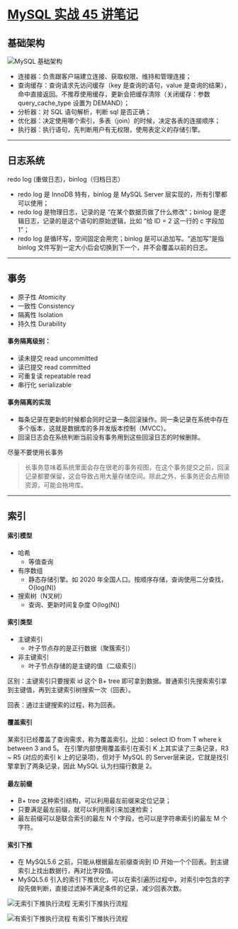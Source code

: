 # [MySQL 实战 45 讲笔记](https://github.com/EruDev/blog/issues/2)

## 基础架构
![MySQL 基础架构](https://user-images.githubusercontent.com/31091355/106376530-241b0f80-63d1-11eb-9842-2ec186434885.png)
- 连接器：负责跟客户端建立连接、获取权限、维持和管理连接；
- 查询缓存：查询请求先访问缓存（key 是查询的语句，value 是查询的结果），命中直接返回。不推荐使用缓存，更新会把缓存清除（关闭缓存：参数 query_cache_type 设置为 DEMAND）；
- 分析器：对 SQL 语句解析，判断 sql 是否正确；
- 优化器：决定使用哪个索引，多表（join）的时候，决定各表的连接顺序；
- 执行器：执行语句，先判断用户有无权限，使用表定义的存储引擎。



---

## 日志系统

redo log (重做日志)，binlog（归档日志）
- redo log 是 InnoDB 特有，binlog 是 MySQL Server 层实现的，所有引擎都可以使用；
- redo log 是物理日志，记录的是 “在某个数据页做了什么修改”；binlog 是逻辑日志，记录的是这个语句的原始逻辑，比如 “给 ID = 2 这一行的 c 字段加 1”；
- redo log 是循环写，空间固定会用完；binlog 是可以追加写。“追加写”是指 binlog 文件写到一定大小后会切换到下一个，并不会覆盖以前的日志。

---

## 事务
- 原子性 Atomicity
- 一致性 Consistency
- 隔离性 Isolation
- 持久性 Durability

#### 事务隔离级别：
- 读未提交 read uncommitted
- 读已提交 read committed
- 可重复读 repeatable read
- 串行化 serializable

#### 事务隔离的实现
- 每条记录在更新的时候都会同时记录一条回滚操作。同一条记录在系统中存在多个版本，这就是数据库的多并发版本控制（MVCC）。
- 回滚日志会在系统判断当前没有事务用到这些回滚日志的时候删除。

尽量不要使用长事务
>长事务意味着系统里面会存在很老的事务视图，在这个事务提交之前，回滚记录都要保留，这会导致占用大量存储空间。除此之外，长事务还会占用锁资源，可能会拖垮库。

---


## 索引

#### 索引模型
- 哈希
     - 等值查询
- 有序数组
     -  静态存储引擎。如 2020 年全国人口。按顺序存储，查询使用二分查找，O(log(N))
- 搜索树（N叉树）
     - 查询、更新时间复杂度 O(log(N))

#### 索引类型
- 主键索引
    - 叶子节点存的是正行数据（聚簇索引）
- 非主键索引
    - 叶子节点存储的是主键的值（二级索引） 

区别：主键索引只要搜索 id 这个 B+ tree 即可拿到数据。普通索引先搜索索引拿到主键值，再到主键索引树搜索一次（回表）。

回表：通过主键搜索的过程，称为回表。

#### 覆盖索引
某索引已经覆盖了查询需求，称为覆盖索引。比如：select ID from T where k between 3 and 5。
在引擎内部使用覆盖索引在索引 K 上其实读了三条记录，R3 ~ R5 (对应的索引 k 上的记录项)，但对于 MySQL 的 Server层来说，它就是找引擎拿到了两条记录，因此 MySQL 认为扫描行数是 2。

#### 最左前缀
- B+ tree 这种索引结构，可以利用最左前缀来定位记录；
- 只要满足最左前缀，就可以利用索引来加速检索；
- 最左前缀可以是联合索引的最左 N 个字段，也可以是字符串索引的最左 M 个字符。

#### 索引下推
- 在 MySQL5.6 之前，只能从根据最左前缀查询到 ID 开始一个个回表。到主键索引上找出数据行，再对比字段值。
- MySQL5.6 引入的索引下推优化，可以在索引遍历过程中，对索引中包含的字段先做判断，直接过滤掉不满足条件的记录，减少回表次数。

![无索引下推执行流程](https://user-images.githubusercontent.com/31091355/106461500-d1744d00-64cf-11eb-9b54-f4546b5f2015.jpg)
                                                                                无索引下推执行流程

![有索引下推执行流程](https://user-images.githubusercontent.com/31091355/106461546-df29d280-64cf-11eb-940a-d495bb52cb12.jpg)
                                                                                有索引下推执行流程